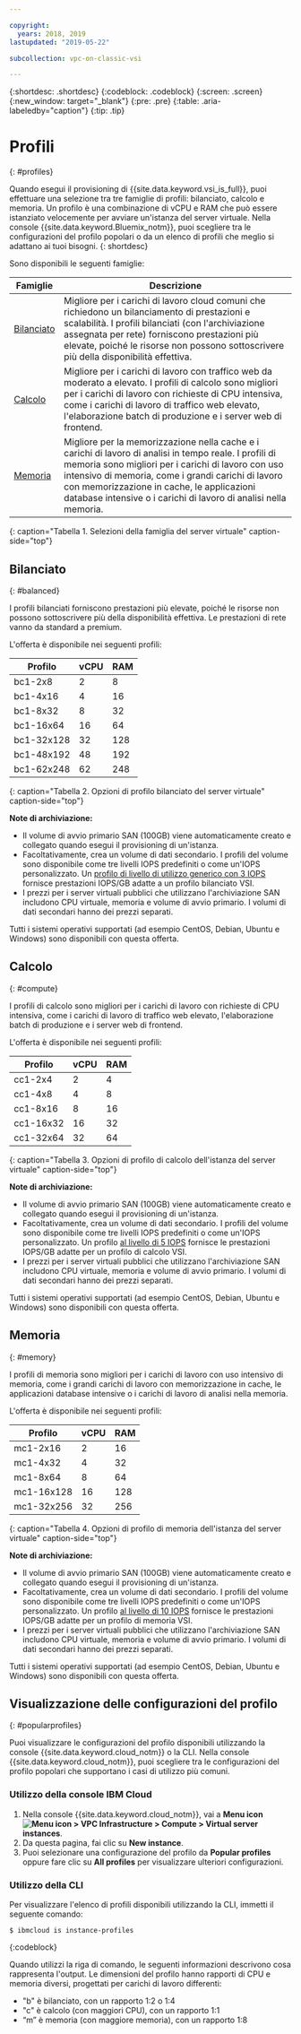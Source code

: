 ```yaml
---

copyright:
  years: 2018, 2019
lastupdated: "2019-05-22"

subcollection: vpc-on-classic-vsi

---
```


{:shortdesc: .shortdesc}
{:codeblock: .codeblock}
{:screen: .screen}
{:new_window: target="_blank"}
{:pre: .pre}
{:table: .aria-labeledby="caption"}
{:tip: .tip}

# Profili
{: #profiles}

Quando esegui il provisioning di {{site.data.keyword.vsi_is_full}}, puoi effettuare una selezione tra tre famiglie di profili: bilanciato, calcolo e memoria. Un profilo è una combinazione di vCPU e RAM che può essere istanziato velocemente per avviare un'istanza del server virtuale. Nella console {{site.data.keyword.Bluemix_notm}}, puoi scegliere tra le configurazioni del profilo popolari o da un elenco di profili che meglio si adattano ai tuoi bisogni.
{: shortdesc}

Sono disponibili le seguenti famiglie:

| Famiglie | Descrizione |
| -------- | ----------- |
| [Bilanciato](#balanced) | Migliore per i carichi di lavoro cloud comuni che richiedono un bilanciamento di prestazioni e scalabilità. I profili bilanciati (con l'archiviazione assegnata per rete) forniscono prestazioni più elevate, poiché le risorse non possono sottoscrivere più della disponibilità effettiva. |
| [Calcolo](#compute)  | Migliore per i carichi di lavoro con traffico web da moderato a elevato. I profili di calcolo sono migliori per i carichi di lavoro con richieste di CPU intensiva, come i carichi di lavoro di traffico web elevato, l'elaborazione batch di produzione e i server web di frontend. |
| [Memoria](#memory) | Migliore per la memorizzazione nella cache e i carichi di lavoro di analisi in tempo reale. I profili di memoria sono migliori per i carichi di lavoro con uso intensivo di memoria, come i grandi carichi di lavoro con memorizzazione in cache, le applicazioni database intensive o i carichi di lavoro di analisi nella memoria. |
{: caption="Tabella 1. Selezioni della famiglia del server virtuale" caption-side="top"}

## Bilanciato
{: #balanced}

I profili bilanciati forniscono prestazioni più elevate, poiché le risorse non possono sottoscrivere più della disponibilità effettiva. Le prestazioni di rete vanno da standard a premium.

L'offerta è disponibile nei seguenti profili:

| Profilo | vCPU | RAM |
|---------|---------|---------|
| bc1-2x8 | 2 | 8 |
| bc1-4x16 | 4 | 16 |
| bc1-8x32 | 8 | 32 |
| bc1-16x64 | 16 | 64 |
| bc1-32x128 | 32  | 128 |
| bc1-48x192 | 48 | 192 |
| bc1-62x248 | 62 | 248 |
{: caption="Tabella 2. Opzioni di profilo bilanciato del server virtuale" caption-side="top"}

**Note di archiviazione:**

* Il volume di avvio primario SAN (100GB) viene automaticamente creato e collegato quando esegui il provisioning di un'istanza.
* Facoltativamente, crea un volume di dati secondario. I profili del volume sono disponibile come tre livelli IOPS predefiniti o come un'IOPS personalizzato. Un [profilo di livello di utilizzo generico con 3 IOPS](/docs/vpc-on-classic-block-storage?topic=vpc-on-classic-block-storage-block-storage-profiles#tiers) fornisce prestazioni IOPS/GB adatte a un profilo bilanciato VSI.
* I prezzi per i server virtuali pubblici che utilizzano l'archiviazione SAN includono CPU virtuale, memoria e volume di avvio primario. I volumi di dati secondari hanno dei prezzi separati.

Tutti i sistemi operativi supportati (ad esempio CentOS, Debian, Ubuntu e Windows) sono disponibili con questa offerta.

## Calcolo
{: #compute}

I profili di calcolo sono migliori per i carichi di lavoro con richieste di CPU intensiva, come i carichi di lavoro di traffico web elevato, l'elaborazione batch di produzione e i server web di frontend.

L'offerta è disponibile nei seguenti profili:

| Profilo | vCPU | RAM |
|---------|---------|---------|
| cc1-2x4 | 2 | 4 |
| cc1-4x8 | 4 | 8 | 
| cc1-8x16 | 8 | 16 |
| cc1-16x32 | 16 | 32 |
| cc1-32x64 | 32  | 64 |
{: caption="Tabella 3. Opzioni di profilo di calcolo dell'istanza del server virtuale" caption-side="top"}

**Note di archiviazione:** 

* Il volume di avvio primario SAN (100GB) viene automaticamente creato e collegato quando esegui il provisioning di un'istanza.
* Facoltativamente, crea un volume di dati secondario. I profili del volume sono disponibile come tre livelli IOPS predefiniti o come un'IOPS personalizzato. Un profilo [al livello di 5 IOPS](/docs/vpc-on-classic-block-storage?topic=vpc-on-classic-block-storage-block-storage-profiles#tiers) fornisce le prestazioni IOPS/GB adatte per un profilo di calcolo VSI.
* I prezzi per i server virtuali pubblici che utilizzano l'archiviazione SAN includono CPU virtuale, memoria e volume di avvio primario. I volumi di dati secondari hanno dei prezzi separati.

Tutti i sistemi operativi supportati (ad esempio CentOS, Debian, Ubuntu e Windows) sono disponibili con questa offerta. 

## Memoria 
{: #memory}

I profili di memoria sono migliori per i carichi di lavoro con uso intensivo di memoria, come i grandi carichi di lavoro con memorizzazione in cache, le applicazioni database intensive o i carichi di lavoro di analisi nella memoria.

L'offerta è disponibile nei seguenti profili:

| Profilo | vCPU | RAM |
|---------|---------|---------|
| mc1-2x16 | 2 | 16 |
| mc1-4x32 | 4 | 32 |
| mc1-8x64 | 8 | 64 |
| mc1-16x128 | 16 | 128 |
| mc1-32x256 | 32 | 256 |
{: caption="Tabella 4. Opzioni di profilo di memoria dell'istanza del server virtuale" caption-side="top"}

**Note di archiviazione:** 

* Il volume di avvio primario SAN (100GB) viene automaticamente creato e collegato quando esegui il provisioning di un'istanza.
* Facoltativamente, crea un volume di dati secondario. I profili del volume sono disponibile come tre livelli IOPS predefiniti o come un'IOPS personalizzato. Un profilo [al livello di 10 IOPS](/docs/vpc-on-classic-block-storage?topic=vpc-on-classic-block-storage-block-storage-profiles#tiers) fornisce le prestazioni IOPS/GB adatte per un profilo di memoria VSI.
* I prezzi per i server virtuali pubblici che utilizzano l'archiviazione SAN includono CPU virtuale, memoria e volume di avvio primario. I volumi di dati secondari hanno dei prezzi separati.

Tutti i sistemi operativi supportati (ad esempio CentOS, Debian, Ubuntu e Windows) sono disponibili con questa offerta. 

## Visualizzazione delle configurazioni del profilo
{: #popularprofiles}

Puoi visualizzare le configurazioni del profilo disponibili utilizzando la console {{site.data.keyword.cloud_notm}} o la CLI. Nella console {{site.data.keyword.cloud_notm}}, puoi scegliere tra le configurazioni del profilo popolari che supportano i casi di utilizzo più comuni.

### Utilizzo della console IBM Cloud
1. Nella console {{site.data.keyword.cloud_notm}}, vai a **Menu icon ![Menu icon](../icons/icon_hamburger.svg) > VPC Infrastructure > Compute > Virtual server instances**.
2. Da questa pagina, fai clic su **New instance**.
3. Puoi selezionare una configurazione del profilo da **Popular profiles** oppure fare clic su **All profiles** per visualizzare ulteriori configurazioni.

### Utilizzo della CLI
Per visualizzare l'elenco di profili disponibili utilizzando la CLI, immetti il seguente comando:
```
$ ibmcloud is instance-profiles
```
{:codeblock}

Quando utilizzi la riga di comando, le seguenti informazioni descrivono cosa rappresenta l'output. Le dimensioni del profilo hanno rapporti di CPU e memoria diversi, progettati per carichi di lavoro differenti:

*  "b" è bilanciato, con un rapporto 1:2 o 1:4
*  "c" è calcolo (con maggiori CPU), con un rapporto 1:1
*  “m” è memoria (con maggiore memoria), con un rapporto 1:8
